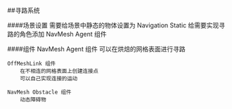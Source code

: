 ##寻路系统

####场景设置
    需要给场景中静态的物体设置为 Navigation Static
    给需要实现寻路的角色添加 NavMesh Agent 组件

####组件
    NavMesh Agent 组件
        可以在烘焙的网格表面进行寻路
    
    OffMeshLink 组件
        在不相连的网格表面上创建连接点
        可以自己实现连接的运动

    NavMesh Obstacle 组件
        动态障碍物